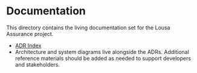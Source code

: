 <!-- SPDX-License-Identifier: MPL-2.0 -->
# Documentation

This directory contains the living documentation set for the Lousa Assurance project.

- [ADR Index](adr/README.md)
- Architecture and system diagrams live alongside the ADRs. Additional reference
  materials should be added as needed to support developers and stakeholders.
